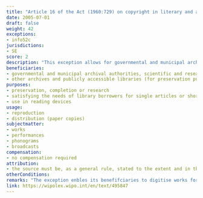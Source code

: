 ```yaml
---
title: "Article 16 of the Act (1960:729) on copyright in literary and artistic works"
date: 2005-07-01
draft: false
weight: 42
exceptions:
- info52c
jurisdictions:
- SE
score: 2
description: "This exception allows for governmental and municipal archival authorities, scientific and research libraries operated by the community at large, and public libraries to prepare copies of works, other than computer programs (1) for purposes of preservation, completion or research, (2) for satisfying the needs of library borrowers for single articles or short extracts, or for material which, for security reasons, should not be given away in original form, or (3) for use in reading devices. Copies prepared on paper under the exception may be distributed to library borrowers. Other archives and publicly accessible libraries are entitled to prepare copies of works, with the exception of computer programs, for purposes of preservation." 
beneficiaries:
- governmental and municipal archival authorities, scientific and research libraries operated by the community at large, and public libraries 
- other archives and publicly accessible libraries (for preservation purposes only)
purposes: 
- preservation, completion or research
- satisfying the needs of library borrowers for single articles or short extracts, or for material which, for security reasons, should not be given away in original form
- use in reading devices
usage:
- reproduction
- distribution (paper copies)
subjectmatter:
- works
- performances
- phonograms
- broadcasts
compensation:
- no compensation required
attribution: 
- the source must be, as a general rule, stated to the extent and in the manner required by proper usage
otherConditions: 
remarks: "The exception enbles its benefifciaries to digitise works for the purpose of digital lending, however the lending itself falls outside the scope of the provision and is governed by an extending collective licensing scheme as per art. 42d of the Law.<br /><br />The exception extends to the rights of performers (art. 45(3) of the Law), phonograms producers (art. 46(3) of the Law) and broadcasting organisations (art. 48(3) of the Law).<br /><br />Art. 11(2) requires that when a work is used publicly under an exception, the source must be, as a general rule, stated to the extent and in the manner required by proper usage. It also requires that the work must not be altered more than necessary for the intended use."
link: https://wipolex.wipo.int/en/text/495847
---
```

